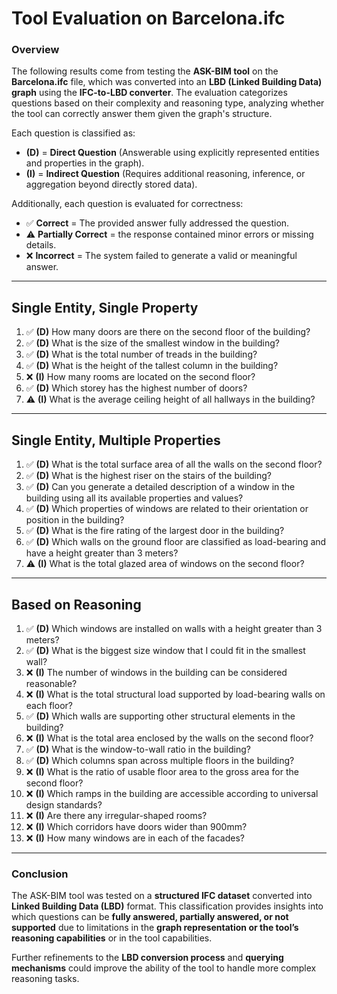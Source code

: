 # **Tool Evaluation on Barcelona.ifc**

### **Overview**
The following results come from testing the **ASK-BIM tool** on the **Barcelona.ifc** file, which was converted into an **LBD (Linked Building Data) graph** using the **IFC-to-LBD converter**. The evaluation categorizes questions based on their complexity and reasoning type, analyzing whether the tool can correctly answer them given the graph's structure. 

Each question is classified as:
- **(D)** = **Direct Question** (Answerable using explicitly represented entities and properties in the graph).  
- **(I)** = **Indirect Question** (Requires additional reasoning, inference, or aggregation beyond directly stored data).  

Additionally, each question is evaluated for correctness:
- ✅ **Correct** = The provided answer fully addressed the question.  
- ⚠️ **Partially Correct** = the response contained minor errors or missing details.  
- ❌ **Incorrect** = The system failed to generate a valid or meaningful answer.  

---

## **Single Entity, Single Property**
1. ✅ **(D)** How many doors are there on the second floor of the building?  
2. ✅ **(D)** What is the size of the smallest window in the building?  
3. ✅ **(D)** What is the total number of treads in the building?  
4. ✅ **(D)** What is the height of the tallest column in the building?  
5. ❌ **(I)** How many rooms are located on the second floor?  
6. ✅ **(D)** Which storey has the highest number of doors?  
7. ⚠️ **(I)** What is the average ceiling height of all hallways in the building?  

---

## **Single Entity, Multiple Properties**
1. ✅ **(D)** What is the total surface area of all the walls on the second floor?  
2. ✅ **(D)** What is the highest riser on the stairs of the building?  
3. ✅ **(D)** Can you generate a detailed description of a window in the building using all its available properties and values?  
4. ✅ **(D)** Which properties of windows are related to their orientation or position in the building?  
5. ✅ **(D)** What is the fire rating of the largest door in the building?  
6. ✅ **(D)** Which walls on the ground floor are classified as load-bearing and have a height greater than 3 meters?  
7. ⚠️ **(I)** What is the total glazed area of windows on the second floor?  

---

## **Based on Reasoning**
1. ✅ **(D)** Which windows are installed on walls with a height greater than 3 meters?  
2. ✅ **(D)** What is the biggest size window that I could fit in the smallest wall?  
3. ❌ **(I)** The number of windows in the building can be considered reasonable?  
4. ❌ **(I)** What is the total structural load supported by load-bearing walls on each floor?  
5. ✅ **(D)** Which walls are supporting other structural elements in the building?  
6. ❌ **(I)** What is the total area enclosed by the walls on the second floor?  
7. ✅ **(D)** What is the window-to-wall ratio in the building?  
8. ✅ **(D)** Which columns span across multiple floors in the building?  
9. ❌ **(I)** What is the ratio of usable floor area to the gross area for the second floor?  
10. ❌ **(I)** Which ramps in the building are accessible according to universal design standards?  
11. ❌ **(I)** Are there any irregular-shaped rooms?  
12. ❌ **(I)** Which corridors have doors wider than 900mm?  
13. ❌ **(I)** How many windows are in each of the facades?  

---

### **Conclusion**
The ASK-BIM tool was tested on a **structured IFC dataset** converted into **Linked Building Data (LBD)** format. This classification provides insights into which questions can be **fully answered, partially answered, or not supported** due to limitations in the **graph representation or the tool’s reasoning capabilities** or in the tool capabilities.

Further refinements to the **LBD conversion process** and **querying mechanisms** could improve the ability of the tool to handle more complex reasoning tasks.
